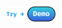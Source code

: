 <p align="left">
  <a href="https://codesandbox.io/embed/heuristic-firefly-jopvc?fontsize=14&hidenavigation=1&theme=dark" target="_blank"><img height="40" src="./images/demo.png"></a>
</p>
